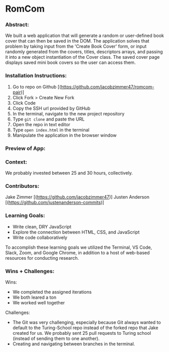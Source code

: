# RomCom  

### Abstract:
[//]: <> (Briefly describe what you built and its features. What problem is the app solving? How does this application solve that problem?)

We built a web application that will generate a random or user-defined book cover that can then be saved in the DOM. The application solves that problem by taking input from the 'Create Book Cover' form, or input randomly generated from the covers, titles, descriptors arrays, and passing it into a new object instantiation of the Cover class. The saved cover page displays saved mini book covers so the user can access them. 

### Installation Instructions:
[//]: <> (What steps does a person have to take to get your app cloned down and running?)
1. Go to repo on Github [(https://github.com/jacobzimmer47/romcom-pair)]
2. Click Fork > Create New Fork
3. Click Code
4. Copy the SSH url provided by GitHub
5. In the terminal, navigate to the new project repository
6. Type `git clone` and paste the URL
7. Open the repo in text editor
8. Type `open index.html` in the terminal
9. Manipulate the application in the browser window

### Preview of App:
[//]: <> (Provide ONE gif or screenshot of your application - choose the "coolest" piece of functionality to show off.)



### Context:
[//]: <> (Give some context for the project here. How long did you have to work on it? How far into the Turing program are you?)
We probably invested between 25 and 30 hours, collectively.

### Contributors:
[//]: <> (Who worked on this application? Link to their GitHubs.)
Jake Zimmer [(https://github.com/jacobzimmer47)]
Justen Anderson [(https://github.com/justenanderson-commits)]

### Learning Goals:
[//]: <> (What were the learning goals of this project? What tech did you work with?)
- Write clean, DRY JavaScript
- Explore the connection between HTML, CSS, and JavaScript
- Write code collaboratively

To accomplish these learning goals we utilized the Terminal, VS Code, Slack, Zoom, and Google Chrome, in addition to a host of web-based resources for conducting research.

### Wins + Challenges:
[//]: <> (What are 2-3 wins you have from this project? What were some challenges you faced - and how did you get over them?)

Wins:
- We completed the assigned iterations
- We both leared a ton
- We worked well together

Challenges:
- The Git was very challenging, especially because Git always wanted to default to the Turing-School repo instead of the forked repo that Jake created for us. We probably sent 25 pull requests to Turing school (instead of sending them to one another).
- Creating and navigating between branches in the terminal.
